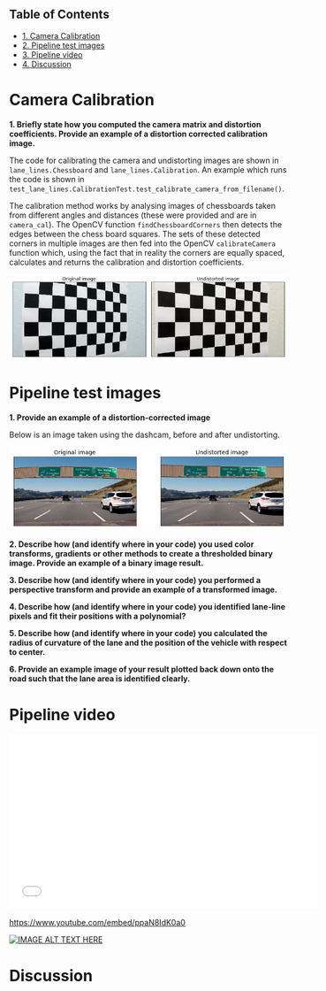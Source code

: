 <div id="table-of-contents">
<h2>Table of Contents</h2>
<div id="text-table-of-contents">
<ul>
<li><a href="#sec-1">1. Camera Calibration</a></li>
<li><a href="#sec-2">2. Pipeline test images</a></li>
<li><a href="#sec-3">3. Pipeline video</a></li>
<li><a href="#sec-4">4. Discussion</a></li>
</ul>
</div>
</div>

# Camera Calibration<a id="sec-1" name="sec-1"></a>

**1. Briefly state how you computed the camera matrix and distortion coefficients. Provide an example of a distortion corrected calibration image.**

The code for calibrating the camera and undistorting images are shown in `lane_lines.Chessboard` and `lane_lines.Calibration`. An example which runs the code is shown in `test_lane_lines.CalibrationTest.test_calibrate_camera_from_filename()`.

The calibration method works by analysing images of chessboards taken from different angles and distances (these were provided and are in `camera_cal`). The OpenCV function `findChessboardCorners` then detects the edges between the chess board squares. The sets of these detected corners in multiple images are then fed into the OpenCV `calibrateCamera` function which, using the fact that in reality the corners are equally spaced, calculates and returns the calibration and distortion coefficients.

![img](./writeup_images/calibration_undistorted.png)

# Pipeline test images<a id="sec-2" name="sec-2"></a>

**1. Provide an example of a distortion-corrected image**

Below is an image taken using the dashcam, before and after undistorting.

![img](./writeup_images/dashcam_undistorted.png)

**2. Describe how (and identify where in your code) you used color transforms, gradients or other methods to create a thresholded binary image. Provide an example of a binary image result.**

**3. Describe how (and identify where in your code) you performed a perspective transform and provide an example of a transformed image.**

**4. Describe how (and identify where in your code) you identified lane-line pixels and fit their positions with a polynomial?**

**5. Describe how (and identify where in your code) you calculated the radius of curvature of the lane and the position of the vehicle with respect to center.**

**6. Provide an example image of your result plotted back down onto the road such that the lane area is identified clearly.**

# Pipeline video<a id="sec-3" name="sec-3"></a>

<iframe width="560" height="315" src="<https://www.youtube.com/embed/ppaN8IdK0a0>" frameborder="0" allowfullscreen></iframe>

<https://www.youtube.com/embed/ppaN8IdK0a0>

[![IMAGE ALT TEXT HERE](http://img.youtube.com/vi/ppaN8IdK0a0/0.jpg)](http://www.youtube.com/watch?v=ppaN8IdK0a0)

# Discussion<a id="sec-4" name="sec-4"></a>
